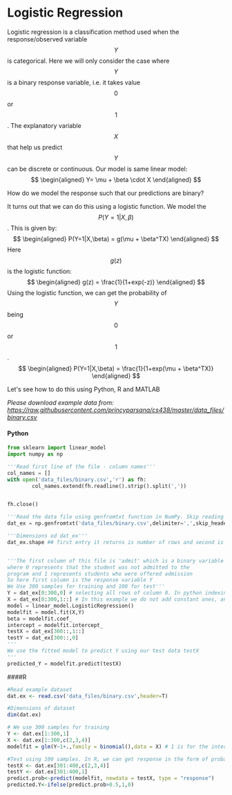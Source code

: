 # Logistic Regression

Logistic regression is a classification method used when the response/observed variable $$Y$$ is categorical. Here we will only consider the case where $$Y$$ is a binary response variable, i.e. it takes value $$0$$ or $$1$$. The explanatory variable $$X$$ that help us predict $$Y$$ can be discrete or continuous. Our model is same linear model:
$$
\begin{aligned}
Y= \mu + \beta \cdot X
\end{aligned}
$$


How do we model the response such that our predictions are binary?

It turns out that we can do this using a logistic function. We model the $$P(Y=1|X,\beta)$$. This is given by:
$$
\begin{aligned}
P(Y=1|X,\beta) = g(\mu + \beta^TX)
\end{aligned}
$$
Here $$g(z)$$ is the logistic function:
$$
\begin{aligned}
g(z) = \frac{1}{1+exp(-z)}
\end{aligned}
$$
Using the logistic function, we can get the probability of $$Y$$ being $$0$$ or $$1$$.
$$
\begin{aligned}
P(Y=1|X,\beta) = \frac{1}{1+exp(\mu + \beta^TX)}
\end{aligned}
$$

Let's see how to do this using Python, R and MATLAB

*Please download example data from: https://raw.githubusercontent.com/princyparsana/cs438/master/data_files/binary.csv*

#### Python
```python
from sklearn import linear_model
import numpy as np

'''Read first line of the file - column names'''
col_names = []
with open('data_files/binary.csv','r') as fh:
        col_names.extend(fh.readline().strip().split(','))


fh.close()

'''Read the data file using genfromtxt function in NumPy. Skip reading the first line by skip_header, since we already have it in the list col_names'''
dat_ex = np.genfromtxt('data_files/binary.csv',delimiter=',',skip_header=1)

'''Dimensions od dat_ex'''
dat_ex.shape ## first entry it returns is number of rows and second is the number of columns.


'''The first column of this file is 'admit' which is a binary variable
where 0 represents that the student was not admitted to the
program and 1 represents students who were offered admission
So here first column is the response variable Y
We Use 300 samples for training and 100 for test'''
Y = dat_ex[0:300,0] # selecting all rows of column 0. In python indexing begins from 0
X = dat_ex[0:300,1::] # In this example we do not add constant ones, and hence specify fit_intercept=True in our model
model = linear_model.LogisticRegression()
modelfit = model.fit(X,Y)
beta = modelfit.coef_
intercept = modelfit.intercept_
testX = dat_ex[300::,1::]
testY = dat_ex[300::,0]
'''
We use the fitted model to predict Y using our test data testX
'''
predicted_Y = modelfit.predict(testX)
```
####R
```R
#Read example dataset
dat.ex <- read.csv('data_files/binary.csv',header=T)

#Dimensions of dataset
dim(dat.ex)

# We use 300 samples for training
Y <- dat.ex[1:300,1]
X <- dat.ex[1:300,c(2,3,4)]
modelfit = glm(Y~1+.,family = binomial(),data = X) # 1 is for the intercept term and . represents all columns in X. Since our response variable Y is binary, family = binomial

#Test using 100 samples. In R, we can get response in the form of probability P(Y=1|X,beta)
testX <- dat.ex[301:400,c(2,3,4)]
testY <- dat.ex[301:400,1]
predict.prob<-predict(modelfit, newdata = testX, type = "response")
predicted.Y<-ifelse(predict.prob>0.5,1,0)
```